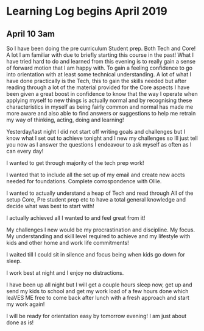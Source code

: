 
# Learning Log begins April 2019

## April 10 3am

So I have been doing the pre curriculum Student prep. Both Tech and Core!
A lot I am familiar with due to briefly starting this course in the past! What I have tried hard to do and learned from this evening is to really gain a sense of forward motion that I am happy with. To gain a feeling confidence to go into orientation with at least some technical understanding. A lot of what I have done practically is the Tech, this to gain the skills needed but after reading through a lot of the material provided for the Core aspects I have been given a great boost in confidence to know that the way I operate when applying myself to new things is actually normal and by recognising these characteristics in myself as being fairly common and normal has made me more aware and also able to find answers or suggestions to help me retrain my way of thinking, acting, doing and learning!

Yesterday/last night I did not start off writing goals and challenges but I know what I set out to achieve tonight and I new my challenges so Ill just tell you now as I answer the questions I endeavour to ask myself as often as I can every day!

I wanted to get through majority of the tech prep work! 

I wanted that to include all the set up of my email and create new accts needed for foundations. Complete corrospondence with Ollie. 

I wanted to actually understand a heap of Tech and read through All of the setup Core, Pre student prep etc to have a total general knowledge and decide what was best to start with!

I actually achieved all I wanted to and feel great from it!

My challenges I new would be my procrastination and discipline. My focus. My understanding and skill level required to achieve and my lifestyle with kids and other home and work life commitments! 

I waited till I could sit in silence and focus being when kids go down for sleep. 

I work best at night and I enjoy no distractions.

I have been up all night but I will get a couple hours sleep now, get up and send my kids to school and get my work load of a few hours done which leaVES ME free to come back after lunch with a fresh approach and start my work again! 

I will be ready for orientation easy by tomorrow evening! I am just about done as is!

